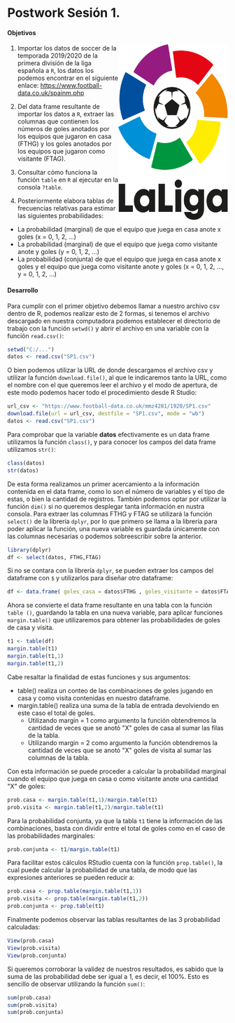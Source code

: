 # Postwork Sesión 1.

#### Objetivos
<img src="../Imágenes/Imágen 2.png" align="right" height="400" width="250">

1. Importar los datos de soccer de la temporada 2019/2020 de la primera división de la liga española a `R`, los datos los podemos encontrar en el siguiente enlace: https://www.football-data.co.uk/spainm.php

2. Del data frame resultante de importar los datos a `R`, extraer las columnas que contienen los números de goles anotados por los equipos que jugaron en casa (FTHG) y los goles anotados por los equipos que jugaron como visitante (FTAG).

3. Consultar cómo funciona la función `table` en `R` al ejecutar en la consola `?table`.
 
4. Posteriormente elabora tablas de frecuencias relativas para estimar las siguientes probabilidades:

- La probabilidad (marginal) de que el equipo que juega en casa anote x goles (x = 0, 1, 2, ...)
- La probabilidad (marginal) de que el equipo que juega como visitante anote y goles (y = 0, 1, 2, ...)
- La probabilidad (conjunta) de que el equipo que juega en casa anote x goles y el equipo que juega como visitante anote y goles (x = 0, 1, 2, ..., y = 0, 1, 2, ...)


#### Desarrollo

Para cumplir con el primer objetivo debemos llamar a nuestro archivo csv dentro de R, podemos realizar esto de 2 formas, si tenemos el archivo descargado en nuestra computadora podemos establecer el directorio de trabajo con la función `setwd()` y abrir el archivo en una variable con la función `read.csv()`:

```R
setwd("C:/...") 
datos <- read.csv("SP1.csv")
```

O bien podemos utilizar la URL de donde descargamos el archivo csv y utilizar la función `download.file()`, al que le indicaremos tanto la URL, como el nombre con el que queremos leer el archivo y el modo de apertura, de este modo podemos hacer todo el procedimiento desde R Studio:

```R
url_csv <- "https://www.football-data.co.uk/mmz4281/1920/SP1.csv"
download.file(url = url_csv, destfile = "SP1.csv", mode = "wb")
datos <- read.csv("SP1.csv")
```

Para comprobar que la variable **datos** efectivamente es un data frame utilizamos la función `class()`, y para conocer los campos del data frame utilizamos `str()`:

```R
class(datos)
str(datos)
```

De esta forma realizamos un primer acercamiento a la información contenida en el data frame, como lo son el número de variables y el tipo de estas, o bien la cantidad de registros. También podemos optar por utilizar la función `dim()` si no queremos desplegar tanta información en nustra consola. Para extraer las columnas FTHG y FTAG se utilizará la función `select()` de la librería `dplyr`, por lo que primero se llama a la librería para poder aplicar la función, una nueva variable es guardada únicamente con las columnas necesarias o podemos sobreescribir sobre la anterior.

```R
library(dplyr)
df <- select(datos, FTHG,FTAG)
```
Si no se contara con la librería `dplyr`,  se pueden extraer los campos del dataframe con `$` y utilizarlos para diseñar otro dataframe:

```R
df <- data.frame( goles_casa = datos$FTHG , goles_visitante = datos$FTAG)
```

Ahora se convierte el data frame resultante en una tabla con la función `table ()`, guardando la tabla en una nueva variable, para aplicar funciones `margin.table()` que utilizaremos para obtener las probabilidades de goles de casa y visita.

```R
t1 <- table(df) 
margin.table(t1)
margin.table(t1,1) 
margin.table(t1,2) 
```

Cabe resaltar la finalidad de estas funciones y sus argumentos:
- table() realiza un conteo de las combinaciones  de goles jugando en casa y como visita contenidas en nuestro dataframe. 
- margin.table() realiza una suma de la tabla de entrada devolviendo en este caso el total de goles.
  - Utilizando margin = 1 como argumento la función obtendremos la cantidad de veces que se anotó "X" goles de casa al sumar las filas de la tabla.
  - Utilizando margin = 2 como argumento la función obtendremos la cantidad de veces que se anotó "X" goles de visita al sumar las columnas de la tabla.

Con esta información se puede proceder a calcular la probabilidad marginal cuando el equipo que juega en casa o como visitante anote una cantidad "X" de goles:

```R
prob.casa <- margin.table(t1,1)/margin.table(t1) 
prob.visita <- margin.table(t1,2)/margin.table(t1)
```

Para la probabilidad conjunta, ya que la tabla `t1` tiene la información de las combinaciones, basta con dividir entre el total de goles como en el caso de las probabilidades marginales:

```R
prob.conjunta <- t1/margin.table(t1)
```

Para facilitar estos cálculos RStudio cuenta con la función `prop.table()`, la cual puede calcular la probabilidad de una tabla, de modo que las expresiones anteriores se pueden reducir a:

```R
prob.casa <- prop.table(margin.table(t1,1))
prob.visita <- prop.table(margin.table(t1,2))
prob.conjunta <- prop.table(t1)
```

Finalmente podemos observar las tablas resultantes de las 3 probabilidad calculadas:

```R
View(prob.casa)
View(prob.visita)
View(prob.conjunta)
```

Si queremos corroborar la validez de nuestros resultados, es sabido que la suma de las probabilidad debe ser igual a 1, es decir, el 100%. Esto es sencillo de observar utilizando la función `sum()`:

```R
sum(prob.casa)
sum(prob.visita)
sum(prob.conjunta)
```
